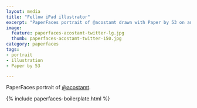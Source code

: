 ```yaml
---
layout: media
title: "Fellow iPad illustrator"
excerpt: "PaperFaces portrait of @acostamt drawn with Paper by 53 on an iPad."
image: 
  feature: paperfaces-acostamt-twitter-lg.jpg
  thumb: paperfaces-acostamt-twitter-150.jpg
category: paperfaces
tags: 
- portrait
- illustration
- Paper by 53

---
```


PaperFaces portrait of [@acostamt](http://twitter.com/acostamt).

{% include paperfaces-boilerplate.html %}